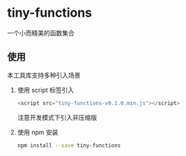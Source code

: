 # tiny-functions

一个小而精美的函数集合

## 使用

本工具库支持多种引入场景

1. 使用 script 标签引入

   ```javascript
   <script src="tiny-functions-v0.1.0.min.js"></script>
   ```

   注意开发模式下引入非压缩版

2. 使用 npm 安装

   ```bash
   npm install --save tiny-functions
   ```

